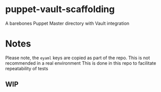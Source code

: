 # puppet-vault-scaffolding
A barebones Puppet Master directory with Vault integration

# Notes

Please note, the `eyaml` keys are copied as part of the repo. This is not recommended in a real environment
This is done in this repo to facilitate repeatability of tests 

## WIP
